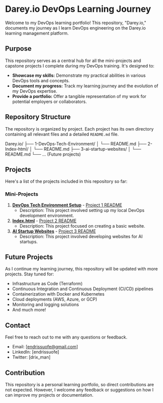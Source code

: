 # Darey.io DevOps Learning Journey

Welcome to my DevOps learning portfolio! This repository, "Darey.io," documents my journey as I learn DevOps engineering on the Darey.io learning management platform.

## Purpose

This repository serves as a central hub for all the mini-projects and capstone projects I complete during my DevOps training. It's designed to:

* **Showcase my skills:** Demonstrate my practical abilities in various DevOps tools and concepts.
* **Document my progress:** Track my learning journey and the evolution of my DevOps expertise.
* **Provide a portfolio:** Offer a tangible representation of my work for potential employers or collaborators.

## Repository Structure

The repository is organized by project. Each project has its own directory containing all relevant files and a detailed `README.md` file.


Darey.io/
├── 1-DevOps-Tech-Environment/
│   └── README.md
├── 2-Index-html/
│   └── README.md
├── 3-ai-startup-websites/
│   └── README.md
└── ... (Future projects)


## Projects

Here's a list of the projects included in this repository so far:

### Mini-Projects

1.  **[DevOps Tech Environment Setup](1-DevOps-Tech-Environment/)** - [Project 1 README](./DevOps-Tech-Environment/README.md/)
    * Description: This project involved setting up my local DevOps development environment.
2.  **[Index.html](2-Index-html/)** - [Project 2 README](./2-Index-html/README.md)
    * Description: This project focused on creating a basic website.
3.  **[AI Startup Websites](3-ai-startup-websites/)** - [Project 3 README](./3-ai-startup-websites/README.md)
    * Description: This project involved developing websites for AI startups.

##  Future Projects

As I continue my learning journey, this repository will be updated with more projects.  Stay tuned for:

* Infrastructure as Code (Terraform)
* Continuous Integration and Continuous Deployment (CI/CD) pipelines
* Containerization with Docker and Kubernetes
* Cloud deployments (AWS, Azure, or GCP)
* Monitoring and logging solutions
* And much more!

##  Contact

Feel free to reach out to me with any questions or feedback.

* Email: [endrissuofe@gmail.com]
* LinkedIn: [endrissuofe]
* Twitter: [drix_man]

##  Contribution

This repository is a personal learning portfolio, so direct contributions are not expected.  However, I welcome any feedback or suggestions on how I can improve my projects or documentation.
